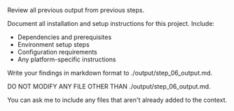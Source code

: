 Review all previous output from previous steps.

Document all installation and setup instructions for this project. Include:
- Dependencies and prerequisites
- Environment setup steps
- Configuration requirements
- Any platform-specific instructions

Write your findings in markdown format to ./output/step_06_output.md.

DO NOT MODIFY ANY FILE OTHER THAN ./output/step_06_output.md.

You can ask me to include any files that aren't already added to the context.